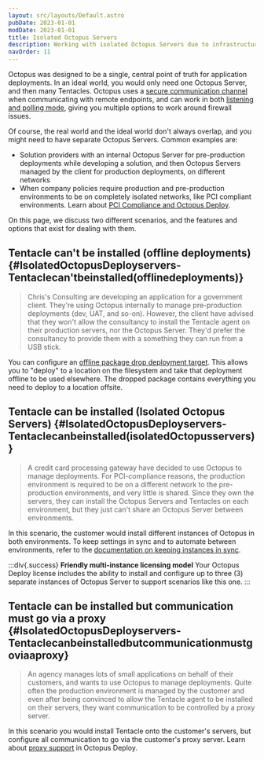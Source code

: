 ```yaml
---
layout: src/layouts/Default.astro
pubDate: 2023-01-01
modDate: 2023-01-01
title: Isolated Octopus Servers
description: Working with isolated Octopus Servers due to infrastructure or governance requirements.
navOrder: 11
---
```


Octopus was designed to be a single, central point of truth for application deployments. In an ideal world, you would only need one Octopus Server, and then many Tentacles. Octopus uses a [secure communication channel](/docs/security/octopus-tentacle-communication/) when communicating with remote endpoints, and can work in both [listening and polling mode](/docs/infrastructure/deployment-targets/tentacle/windows), giving you multiple options to work around firewall issues.

Of course, the real world and the ideal world don't always overlap, and you might need to have separate Octopus Servers. Common examples are:

- Solution providers with an internal Octopus Server for pre-production deployments while developing a solution, and then Octopus Servers managed by the client for production deployments, on different networks
- When company policies require production and pre-production environments to be on completely isolated networks, like PCI compliant environments. Learn about [PCI Compliance and Octopus Deploy](/docs/security/pci-compliance-and-octopus-deploy).

On this page, we discuss two different scenarios, and the features and options that exist for dealing with them.

## Tentacle can't be installed (offline deployments) {#IsolatedOctopusDeployservers-Tentaclecan&#39;tbeinstalled(offlinedeployments)}

> Chris's Consulting are developing an application for a government client. They're using Octopus internally to manage pre-production deployments (dev, UAT, and so-on). However, the client have advised that they won't allow the consultancy to install the Tentacle agent on their production servers, nor the Octopus Server. They'd prefer the consultancy to provide them with a something they can run from a USB stick.

You can configure an [offline package drop deployment target](/docs/infrastructure/deployment-targets/offline-package-drop). This allows you to "deploy" to a location on the filesystem and take that deployment offline to be used elsewhere. The dropped package contains everything you need to deploy to a location offsite.

## Tentacle can be installed (Isolated Octopus Servers) {#IsolatedOctopusDeployservers-Tentaclecanbeinstalled(isolatedOctopusservers)}

> A credit card processing gateway have decided to use Octopus to manage deployments. For PCI-compliance reasons, the production environment is required to be on a different network to the pre-production environments, and very little is shared. Since they own the servers, they can install the Octopus Servers and Tentacles on each environment, but they just can't share an Octopus Server between environments.

In this scenario, the customer would install different instances of Octopus in both environments. To keep settings in sync and to automate between environments, refer to the [documentation on keeping instances in sync](/docs/administration/sync-instances).

:::div{.success}
**Friendly multi-instance licensing model**
Your Octopus Deploy license includes the ability to install and configure up to three (3) separate instances of Octopus Server to support scenarios like this one.
:::

## Tentacle can be installed but communication must go via a proxy {#IsolatedOctopusDeployservers-Tentaclecanbeinstalledbutcommunicationmustgoviaaproxy}

> An agency manages lots of small applications on behalf of their customers, and wants to use Octopus to manage deployments. Quite often the production environment is managed by the customer and even after being convinced to allow the Tentacle agent to be installed on their servers, they want communication to be controlled by a proxy server.

In this scenario you would install Tentacle onto the customer's servers, but configure all communication to go via the customer's proxy server. Learn about [proxy support](/docs/infrastructure/deployment-targets/proxy-support) in Octopus Deploy.
